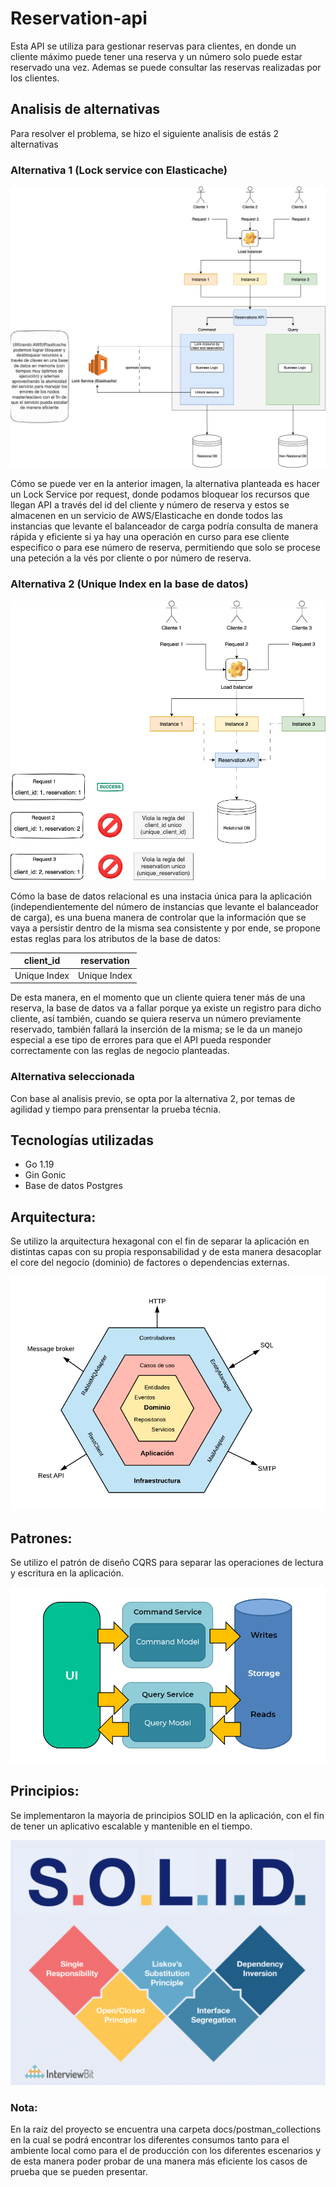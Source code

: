 # Reservation-api

Esta API se utiliza para gestionar reservas para clientes, en donde un cliente máximo puede tener una reserva y un número solo puede estar reservado una vez. Ademas se puede consultar las reservas realizadas por los clientes.

## Analisis de alternativas

Para resolver el problema, se hizo el siguiente analisis de estás 2 alternativas

### Alternativa 1 (Lock service con Elasticache)

![alt text](./docs/img/elasticache_option.png)

Cómo se puede ver en la anterior imagen, la alternativa planteada es hacer un Lock Service por request, donde podamos bloquear los recursos que llegan API a través del id del cliente y número de reserva y estos se almacenen en un servicio de AWS/Elasticache en donde todos las instancias que levante el balanceador de carga podría consulta de manera rápida y eficiente si ya hay una operación en curso para ese cliente especifico o para ese número de reserva, permitiendo que solo se procese una peteción a la vés por cliente o por número de reserva.

### Alternativa 2 (Unique Index en la base de datos)

![alt text](./docs/img/database_option.png)

Cómo la base de datos relacional es una instacia única para la aplicación (independientemente del número de instancias que levante el balanceador de carga), es una buena manera de controlar que la información que se vaya a persistir dentro de la misma sea consistente y por ende, se propone estas reglas para los atributos de la base de datos:

| client_id  |  reservation |   
|---|---|
|  Unique Index | Unique Index  |

De esta manera, en el momento que un cliente quiera tener más de una reserva, la base de datos va a fallar porque ya existe un registro para dicho cliente, así también, cuando se quiera reserva un número previamente reservado, también fallará la inserción de la misma; se le da un manejo especial a ese tipo de errores para que el API pueda responder correctamente con las reglas de negocio planteadas.

### Alternativa seleccionada

Con base al analisis previo, se opta por la alternativa 2, por temas de agilidad y tiempo para prensentar la prueba técnia.

## Tecnologías utilizadas

- Go 1.19
- Gin Gonic
- Base de datos Postgres

## Arquitectura:

Se utilizo la arquitectura hexagonal con el fin de separar la aplicación en distintas capas con su propia responsabilidad y de esta manera desacoplar el core del negocio (dominio) de factores o dependencias externas.

![alt text](./docs/img/hexagonal.png)

## Patrones:

Se utilizo el patrón de diseño CQRS para separar las operaciones de lectura y escritura en la aplicación.

![alt text](./docs/img/cqrs.png)

## Principios:

Se implementaron la mayoria de principios SOLID en la aplicación, con el fin de tener un aplicativo escalable y mantenible en el tiempo.

![alt text](./docs/img/solid.png)

### Nota:
En la raíz del proyecto se encuentra una carpeta docs/postman_collections en la cual se podrá encontrar los diferentes consumos tanto para el ambiente local como para el de producción con los diferentes escenarios y de esta manera poder probar de una manera más eficiente los casos de prueba que se pueden presentar.
